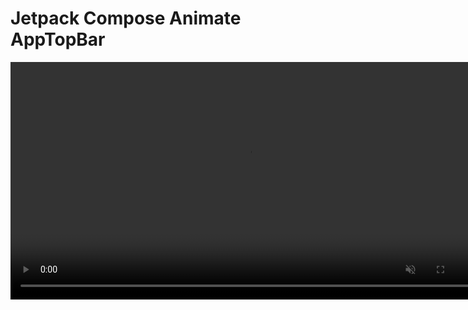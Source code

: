 # Jetpack Compose Animate AppTopBar

<video id="video" controls="controls" muted="muted" style="height:380px;">
<source id="webm" src="https://github.com/BarryLius/ComposeAnimNavTopBar/blob/master/video/example.webm?raw=true" type="video/webm">
</videos>

Before we build app used is page to page mode,page strong sense of separation,so i want to change my mind,app just app,no matter which page,users only focus on data.



## License
    Copyright (c) 2022 Barry Liu

    Licensed under the Apache License, Version 2.0 (the "License");
    you may not use this file except in compliance with the License.
    You may obtain a copy of the License at

       http://www.apache.org/licenses/LICENSE-2.0

    Unless required by applicable law or agreed to in writing, software
    distributed under the License is distributed on an "AS IS" BASIS,
    WITHOUT WARRANTIES OR CONDITIONS OF ANY KIND, either express or implied.
    See the License for the specific language governing permissions and
    limitations under the License.


